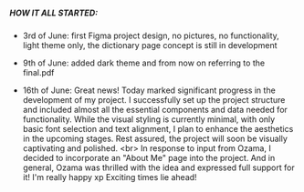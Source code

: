 ##### HOW IT ALL STARTED:

- 3rd of June: first Figma project design, 
no pictures, 
no functionality, 
light theme only, 
the dictionary page concept is still in development

- 9th of June: added dark theme and from now on referring to the final.pdf

- 16th of June: Great news! Today marked significant progress in the development of my project. I successfully set up the project structure and included almost all the essential components and data needed for functionality. While the visual styling is currently minimal, with only basic font selection and text alignment, I plan to enhance the aesthetics in the upcoming stages. Rest assured, the project will soon be visually captivating and polished. <br\>
In response to input from Ozama, I decided to incorporate an "About Me" page into the project. And in general, Ozama was thrilled with the idea and expressed full support for it! I'm really happy xp
Exciting times lie ahead!
